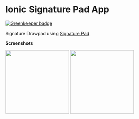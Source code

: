 # Ionic Signature Pad App

[![Greenkeeper badge](https://badges.greenkeeper.io/amandeepmittal/ionic-signature.svg)](https://greenkeeper.io/)

Signature Drawpad using [Signature Pad](https://github.com/szimek/signature_pad)

**Screenshots**

<img src="http://i.imgur.com/58Mc6wh.png" width="200">
<img src="http://i.imgur.com/KBRjacV.png" width="200">